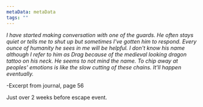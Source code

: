 ```yaml
---
metaData: metaData
tags: ""
---
```


*I have started making conversation with one of the guards. He often stays quiet or tells me to shut up but sometimes I've gotten him to respond. Every ounce of humanity he sees in me will be helpful. I don't know his name although I refer to him as Drag because of the medieval looking dragon tattoo on his neck. He seems to not mind the name. To chip away at peoples' emotions is like the slow cutting of these chains. It'll happen eventually.*

-Excerpt from journal, page 56

Just over 2 weeks before escape event.